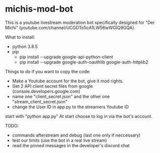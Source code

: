 # michis-mod-bot

This is a youtube livestream moderation bot specifically designed for "Der Michi" (youtube.com/channel/UCGDTo1icA1LW56wWGIQ9GQA).

What to install:

-   python 3.8.5
-   pip
    -   pip install --upgrade google-api-python-client
    -   pip install --upgrade google-auth-oauthlib google-auth-httplib2

Things to do if you want to copy the code:

-   Make a Youtube account for the bot, give it mod rights.
-   Get 2 API client secret files from google (console.developers.google.com)
-   name one "client_secret.json" and the other one "stream_client_secret.json"
-   change the User ID in app.py to the streamers Youtube ID

start with "python app.py"
At start choose to log in via the bot's account.

TODO:

-   commands afterstream and debug (last one only if neccessary)
-   test our limits (use the bot in a real live stream)
-   read the pinned messages in the developer's discord chat
